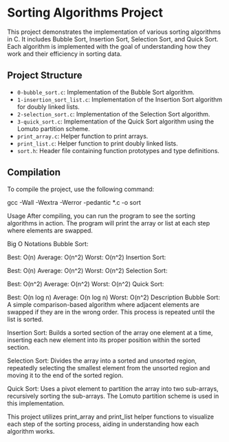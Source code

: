 # Sorting Algorithms Project

This project demonstrates the implementation of various sorting algorithms in C. It includes Bubble Sort, Insertion Sort, Selection Sort, and Quick Sort. Each algorithm is implemented with the goal of understanding how they work and their efficiency in sorting data.

## Project Structure

- `0-bubble_sort.c`: Implementation of the Bubble Sort algorithm.
- `1-insertion_sort_list.c`: Implementation of the Insertion Sort algorithm for doubly linked lists.
- `2-selection_sort.c`: Implementation of the Selection Sort algorithm.
- `3-quick_sort.c`: Implementation of the Quick Sort algorithm using the Lomuto partition scheme.
- `print_array.c`: Helper function to print arrays.
- `print_list.c`: Helper function to print doubly linked lists.
- `sort.h`: Header file containing function prototypes and type definitions.

## Compilation

To compile the project, use the following command:

gcc -Wall -Wextra -Werror -pedantic *.c -o sort

Usage
After compiling, you can run the program to see the sorting algorithms in action. The program will print the array or list at each step where elements are swapped.

Big O Notations
Bubble Sort:

Best: O(n)
Average: O(n^2)
Worst: O(n^2)
Insertion Sort:

Best: O(n)
Average: O(n^2)
Worst: O(n^2)
Selection Sort:

Best: O(n^2)
Average: O(n^2)
Worst: O(n^2)
Quick Sort:

Best: O(n log n)
Average: O(n log n)
Worst: O(n^2)
Description
Bubble Sort: A simple comparison-based algorithm where adjacent elements are swapped if they are in the wrong order. This process is repeated until the list is sorted.

Insertion Sort: Builds a sorted section of the array one element at a time, inserting each new element into its proper position within the sorted section.

Selection Sort: Divides the array into a sorted and unsorted region, repeatedly selecting the smallest element from the unsorted region and moving it to the end of the sorted region.

Quick Sort: Uses a pivot element to partition the array into two sub-arrays, recursively sorting the sub-arrays. The Lomuto partition scheme is used in this implementation.

This project utilizes print_array and print_list helper functions to visualize each step of the sorting process, aiding in understanding how each algorithm works.
